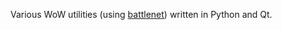 Various WoW utilities (using [battlenet](https://github.com/vishnevskiy/battlenet)) written in Python
and Qt.